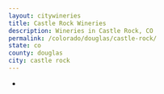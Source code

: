 ```yaml
---
layout: citywineries
title: Castle Rock Wineries
description: Wineries in Castle Rock, CO
permalink: /colorado/douglas/castle-rock/
state: co
county: douglas
city: castle rock
---
```

-

